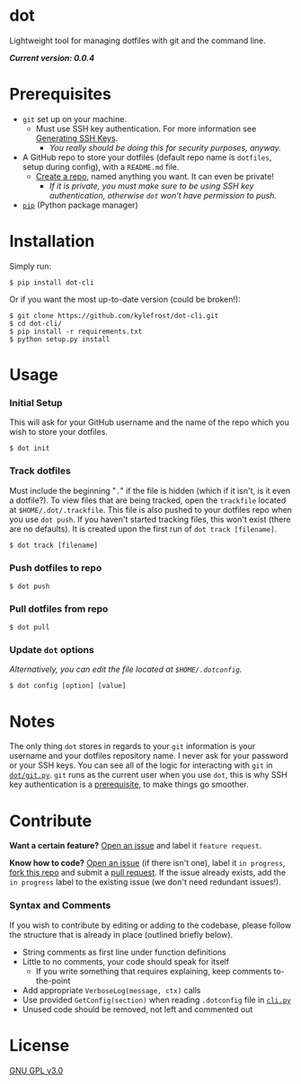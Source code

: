 # dot

Lightweight tool for managing dotfiles with git and the command line.

__*Current version: 0.0.4*__

# Prerequisites

- `git` set up on your machine.
    - Must use SSH key authentication. For more information see [Generating SSH Keys](https://help.github.com/articles/generating-ssh-keys/).
        - *You really should be doing this for security purposes, anyway.*
- A GitHub repo to store your dotfiles (default repo name is `dotfiles`, setup during config), with a `README.md` file.
    - [Create a repo](https://github.com/new), named anything you want. It can even be private!
        - *If it is private, you must make sure to be using SSH key authentication, otherwise `dot` won't have permission to push.*
- [`pip`](https://pypi.python.org/pypi/pip) (Python package manager)

# Installation

Simply run:

    $ pip install dot-cli
    
Or if you want the most up-to-date version (could be broken!):
    
    $ git clone https://github.com/kylefrost/dot-cli.git
    $ cd dot-cli/
    $ pip install -r requirements.txt
    $ python setup.py install


# Usage

### Initial Setup

This will ask for your GitHub username and the name of the repo which you wish to store your dotfiles.

    $ dot init


### Track dotfiles

Must include the beginning "`.`" if the file is hidden (which if it isn't, is it even a dotfile?). To view files that are being tracked, open the `trackfile` located at `$HOME/.dot/.trackfile`. This file is also pushed to your dotfiles repo when you use `dot push`. If you haven't started tracking files, this won't exist (there are no defaults). It is created upon the first run of `dot track [filename]`.

    $ dot track [filename]


### Push dotfiles to repo

    $ dot push

### Pull dotfiles from repo

    $ dot pull

### Update `dot` options

*Alternatively, you can edit the file located at `$HOME/.dotconfig`.*

    $ dot config [option] [value]


# Notes

The only thing `dot` stores in regards to your `git` information is your username and your dotfiles repository name. I never ask for your password or your SSH keys. You can see all of the logic for interacting with `git` in [`dot/git.py`](dot/git.py). `git` runs as the current user when you use `dot`, this is why SSH key authentication is a [prerequisite](https://github.com/kylefrost/dot#prerequisites), to make things go smoother.

# Contribute

__Want a certain feature?__ [Open an issue](https://github.com/kylefrost/dot/issues) and label it `feature request`.

__Know how to code?__ [Open an issue](https://github.com/kylefrost/dot/issues) (if there isn't one), label it `in progress`, [fork this repo](https://github.com/kylefrost/dot/fork) and submit a [pull request](https://github.com/kylefrost/dot/pulls). If the issue already exists, add the `in progress` label to the existing issue (we don't need redundant issues!).

### Syntax and Comments

If you wish to contribute by editing or adding to the codebase, please follow the structure that is already in place (outlined briefly below).

- String comments as first line under function definitions
- Little to no comments, your code should speak for itself
    - If you write something that requires explaining, keep comments to-the-point
- Add appropriate `VerboseLog(message, ctx)` calls
- Use provided `GetConfig(section)` when reading `.dotconfig` file in [`cli.py`](dot/cli.py)
- Unused code should be removed, not left and commented out

# License

[GNU GPL v3.0](LICENSE)
